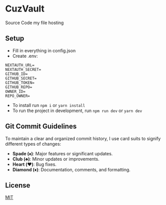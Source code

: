 # CuzVault
Source Code my file hosting

## Setup
- Fill in everything in config.json
- Create .env:
```
NEXTAUTH_URL=
NEXTAUTH_SECRET=
GITHUB_ID=
GITHUB_SECRET=
GITHUB_TOKEN=
GITHUB_REPO=
OWNER_ID=
REPO_OWNER=
```
- To install run `npm i` or `yarn install`
- To run the project in development, run `npm run dev` or `yarn dev`

## Git Commit Guidelines

To maintain a clear and organized commit history, I use card suits to signify different types of changes:

- **Spade (♠︎)**: Major features or significant updates.
- **Club (♣︎)**: Minor updates or improvements.
- **Heart (♥︎)**: Bug fixes.
- **Diamond (♦︎)**: Documentation, comments, and formatting.

## License

[MIT](https://choosealicense.com/licenses/mit/)